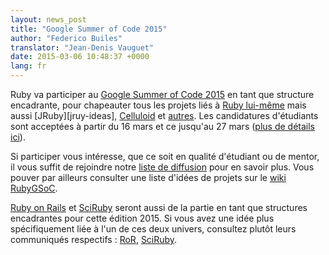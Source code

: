 ```yaml
---
layout: news_post
title: "Google Summer of Code 2015"
author: "Federico Builes"
translator: "Jean-Denis Vauguet"
date: 2015-03-06 10:48:37 +0000
lang: fr
---
```


Ruby va participer au [Google Summer of Code 2015][gsoc] en tant que structure
encadrante, pour chapeauter tous les projets liés à [Ruby lui-même][ruby-ideas]
mais aussi [JRuby][jruy-ideas], [Celluloid][celluloid] et [autres][ideas]. Les
candidatures d'étudiants sont acceptées à partir du 16 mars et ce jusqu'au 27
mars ([plus de détails ici][timeline]).

Si participer vous intéresse, que ce soit en qualité d'étudiant ou de mentor,
il vous suffit de rejoindre notre [liste de diffusion][ml] pour en savoir plus.
Vous pouver par ailleurs consulter une liste d'idées de projets sur le
[wiki RubyGSoC][ideas].

[Ruby on Rails][ror] et [SciRuby][sciruby] seront aussi de la partie en tant
que structures encadrantes pour cette édition 2015. Si vous avez une idée
plus spécifiquement liée à l'un de ces deux univers, consultez plutôt leurs
communiqués respectifs : [RoR][ror-announcement], [SciRuby][sciruby-ideas].

[gsoc]: http://www.google-melange.com/gsoc/document/show/gsoc_program/google/gsoc2015/about_page
[timeline]: http://www.google-melange.com/gsoc/events/google/gsoc2015
[jruby-ideas]: https://github.com/jruby/jruby/wiki/Google-Summer-of-Code-2015
[celluloid]: https://github.com/rubygsoc/rubygsoc/wiki/Ideas-List#celluloid
[ideas]: https://github.com/rubygsoc/rubygsoc/wiki/Ideas-List
[ml]: https://groups.google.com/forum/?hl=en#!forum/rubygsoc
[ror-announcement]: http://weblog.rubyonrails.org/2015/3/4/google-summer-of-code-2015/
[sciruby-ideas]: https://github.com/SciRuby/sciruby/wiki/Google-Summer-of-Code-2015-Ideas
[ruby-ideas]: https://github.com/rubygsoc/rubygsoc/wiki/Ideas-List#mri-matz-ruby-interpreter
[ror]: http://rubyonrails.org/
[sciruby]: http://sciruby.com/
